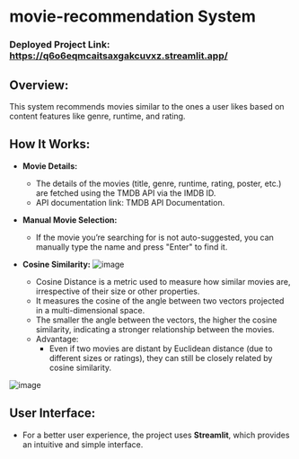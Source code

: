 # movie-recommendation System
### Deployed Project Link: https://q6o6eqmcaitsaxgakcuvxz.streamlit.app/

## Overview:
This system recommends movies similar to the ones a user likes based on content 
    features like genre, runtime, and rating.
  
## How It Works:
  - **Movie Details:**
       - The details of the movies (title, genre, runtime, rating, poster, etc.) are fetched using the TMDB API via the IMDB ID.
       - API documentation link: TMDB API Documentation.
  - **Manual Movie Selection:**
       - If the movie you’re searching for is not auto-suggested, you can manually type the name and press "Enter" to find it.
  - **Cosine Similarity:**
![image](https://github.com/nishantsingha13/movie-recommendation/assets/103675762/091aa3a6-26af-4c4d-8d57-1f8c1f767cbb)
 
       - Cosine Distance is a metric used to measure how similar movies are, irrespective of their size or other properties.
       - It measures the cosine of the angle between two vectors projected in a multi-dimensional space.
       - The smaller the angle between the vectors, the higher the cosine similarity, indicating a stronger relationship between the movies.
       - Advantage:
          - Even if two movies are distant by Euclidean distance (due to different sizes or ratings), they can still be closely related by cosine similarity.

![image](https://github.com/user-attachments/assets/d8e4c12f-06da-448c-9663-3dbcefa14a8e)

## User Interface:
  - For a better user experience, the project uses **Streamlit**, which provides an intuitive and simple interface.
   
